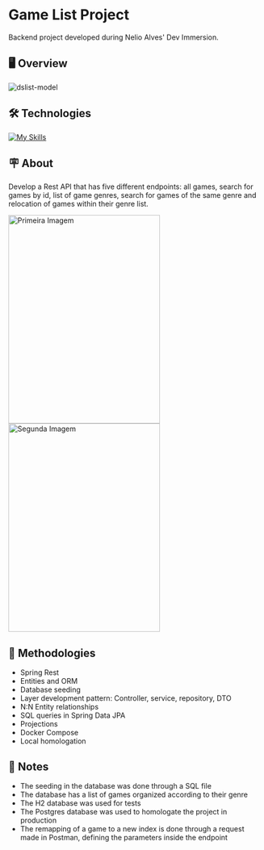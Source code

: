 # Game List Project
Backend project developed during Nelio Alves' Dev Immersion.

## 🖥️ Overview
![dslist-model](https://github.com/lcssathler/game-list/assets/115672410/71e09f2d-bf38-4ae8-a7cc-da79735a70bd)

## 🛠️ Technologies
[![My Skills](https://skills.thijs.gg/icons?i=java,mysql,spring,postgres,docker,postman,git)](https://skills.thijs.gg)

## 🪧 About
Develop a Rest API that has five different endpoints: all games, search for games by id, list of game genres, search for games of the same genre and relocation of games within their genre list.
<div>
  <img src="https://github.com/lcssathler/lcssathler/assets/115672410/0bec71ca-cf08-4d8f-a96b-c89c3cbe03bb" alt="Primeira Imagem" width="300" height="413">
  <img src="https://github.com/lcssathler/lcssathler/assets/115672410/044abf06-d99b-461e-8e9e-73bac97cf445" alt="Segunda Imagem" width="300" height="413">
</div>

## 📖 Methodologies
* Spring Rest
* Entities and ORM
* Database seeding
* Layer development pattern: Controller, service, repository, DTO
* N:N Entity relationships
* SQL queries in Spring Data JPA
* Projections
* Docker Compose
* Local homologation

## 👀 Notes
* The seeding in the database was done through a SQL file
* The database has a list of games organized according to their genre
* The H2 database was used for tests
* The Postgres database was used to homologate the project in production
* The remapping of a game to a new index is done through a request made in Postman, defining the parameters inside the endpoint
